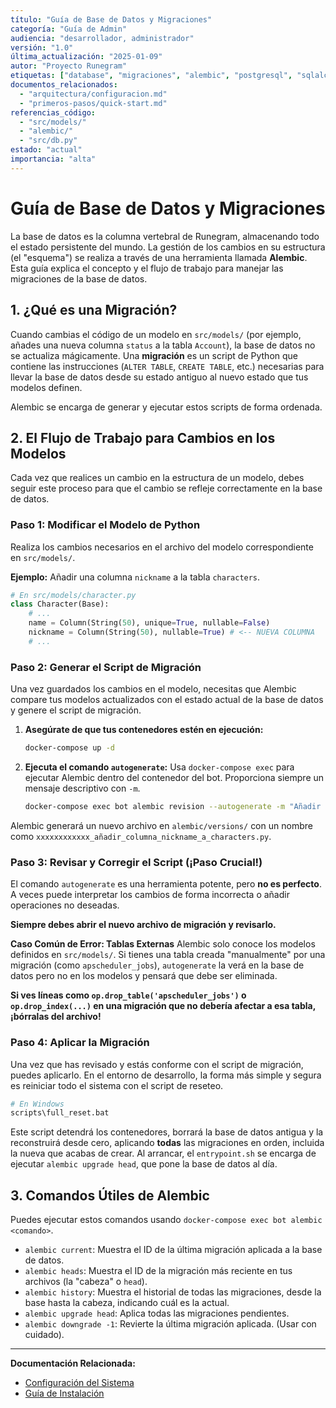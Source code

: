 ```yaml
---
título: "Guía de Base de Datos y Migraciones"
categoría: "Guía de Admin"
audiencia: "desarrollador, administrador"
versión: "1.0"
última_actualización: "2025-01-09"
autor: "Proyecto Runegram"
etiquetas: ["database", "migraciones", "alembic", "postgresql", "sqlalchemy"]
documentos_relacionados:
  - "arquitectura/configuracion.md"
  - "primeros-pasos/quick-start.md"
referencias_código:
  - "src/models/"
  - "alembic/"
  - "src/db.py"
estado: "actual"
importancia: "alta"
---
```


# Guía de Base de Datos y Migraciones

La base de datos es la columna vertebral de Runegram, almacenando todo el estado persistente del mundo. La gestión de los cambios en su estructura (el "esquema") se realiza a través de una herramienta llamada **Alembic**. Esta guía explica el concepto y el flujo de trabajo para manejar las migraciones de la base de datos.

## 1. ¿Qué es una Migración?

Cuando cambias el código de un modelo en `src/models/` (por ejemplo, añades una nueva columna `status` a la tabla `Account`), la base de datos no se actualiza mágicamente. Una **migración** es un script de Python que contiene las instrucciones (`ALTER TABLE`, `CREATE TABLE`, etc.) necesarias para llevar la base de datos desde su estado antiguo al nuevo estado que tus modelos definen.

Alembic se encarga de generar y ejecutar estos scripts de forma ordenada.

## 2. El Flujo de Trabajo para Cambios en los Modelos

Cada vez que realices un cambio en la estructura de un modelo, debes seguir este proceso para que el cambio se refleje correctamente en la base de datos.

### Paso 1: Modificar el Modelo de Python

Realiza los cambios necesarios en el archivo del modelo correspondiente en `src/models/`.

**Ejemplo:** Añadir una columna `nickname` a la tabla `characters`.

```python
# En src/models/character.py
class Character(Base):
    # ...
    name = Column(String(50), unique=True, nullable=False)
    nickname = Column(String(50), nullable=True) # <-- NUEVA COLUMNA
    # ...
```

### Paso 2: Generar el Script de Migración

Una vez guardados los cambios en el modelo, necesitas que Alembic compare tus modelos actualizados con el estado actual de la base de datos y genere el script de migración.

1.  **Asegúrate de que tus contenedores estén en ejecución:**
    ```bash
    docker-compose up -d
    ```

2.  **Ejecuta el comando `autogenerate`:**
    Usa `docker-compose exec` para ejecutar Alembic dentro del contenedor del bot. Proporciona siempre un mensaje descriptivo con `-m`.

    ```bash
    docker-compose exec bot alembic revision --autogenerate -m "Añadir columna nickname a characters"
    ```

Alembic generará un nuevo archivo en `alembic/versions/` con un nombre como `xxxxxxxxxxxx_añadir_columna_nickname_a_characters.py`.

### Paso 3: Revisar y Corregir el Script (¡Paso Crucial!)

El comando `autogenerate` es una herramienta potente, pero **no es perfecto**. A veces puede interpretar los cambios de forma incorrecta o añadir operaciones no deseadas.

**Siempre debes abrir el nuevo archivo de migración y revisarlo.**

**Caso Común de Error: Tablas Externas**
Alembic solo conoce los modelos definidos en `src/models/`. Si tienes una tabla creada "manualmente" por una migración (como `apscheduler_jobs`), `autogenerate` la verá en la base de datos pero no en los modelos y pensará que debe ser eliminada.

**Si ves líneas como `op.drop_table('apscheduler_jobs')` o `op.drop_index(...)` en una migración que no debería afectar a esa tabla, ¡bórralas del archivo!**

### Paso 4: Aplicar la Migración

Una vez que has revisado y estás conforme con el script de migración, puedes aplicarlo. En el entorno de desarrollo, la forma más simple y segura es reiniciar todo el sistema con el script de reseteo.

```bash
# En Windows
scripts\full_reset.bat
```

Este script detendrá los contenedores, borrará la base de datos antigua y la reconstruirá desde cero, aplicando **todas** las migraciones en orden, incluida la nueva que acabas de crear. Al arrancar, el `entrypoint.sh` se encarga de ejecutar `alembic upgrade head`, que pone la base de datos al día.

## 3. Comandos Útiles de Alembic

Puedes ejecutar estos comandos usando `docker-compose exec bot alembic <comando>`.

*   `alembic current`: Muestra el ID de la última migración aplicada a la base de datos.
*   `alembic heads`: Muestra el ID de la migración más reciente en tus archivos (la "cabeza" o `head`).
*   `alembic history`: Muestra el historial de todas las migraciones, desde la base hasta la cabeza, indicando cuál es la actual.
*   `alembic upgrade head`: Aplica todas las migraciones pendientes.
*   `alembic downgrade -1`: Revierte la última migración aplicada. (Usar con cuidado).

---

**Documentación Relacionada:**
- [Configuración del Sistema](../arquitectura/configuracion.md)
- [Guía de Instalación](../primeros-pasos/instalacion.md)
